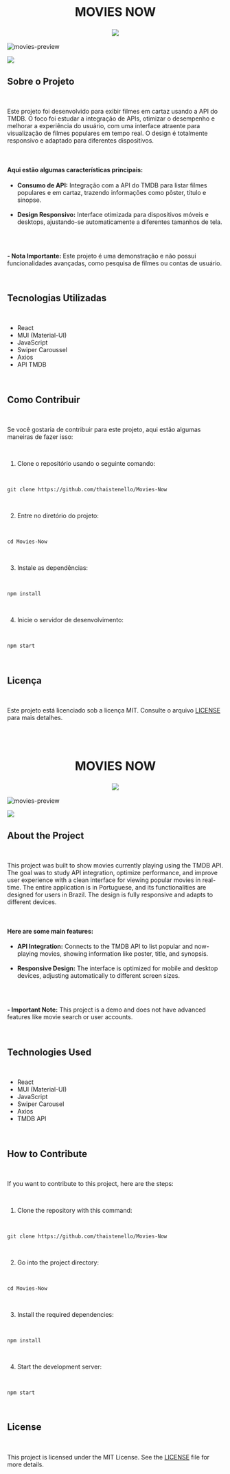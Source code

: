 <h1 align="center" id="movies-now-portuguese">
    MOVIES NOW
</h1>

<!-- TOGGLE VERSION -->
<h3 align="center">
    <a href="#movies-now-english">
        <img src="https://github.com/user-attachments/assets/6a490028-3b91-412e-bf9e-08bbb31ccf42">
    </a>
</h3>

<!-- GIF/IMAGE PREVIEW -->
![movies-preview](https://github.com/user-attachments/assets/9c86bc25-0603-4cfe-be87-481de164829d)

<!-- VERCEL BUTTON -->
<a href="#">
    <img src="https://github.com/user-attachments/assets/ba534699-5e1e-45ed-8f39-5babe9a838af">
</a>

<br/>

<h2>Sobre o Projeto</h2>
<br/>
<p>
    Este projeto foi desenvolvido para exibir filmes em cartaz usando a API do TMDB. O foco foi estudar a integração de APIs, otimizar o desempenho e melhorar a experiência do usuário, com uma interface atraente para visualização de filmes populares em tempo real. O design é totalmente responsivo e adaptado para diferentes dispositivos.
</p>
<br/>

<h4>Aqui estão algumas características principais:</h4>
<ul>
    <li><strong>Consumo de API:</strong> Integração com a API do TMDB para listar filmes populares e em cartaz, trazendo informações como pôster, título e sinopse.</li>
    <br/>
    <li><strong>Design Responsivo:</strong> Interface otimizada para dispositivos móveis e desktops, ajustando-se automaticamente a diferentes tamanhos de tela.</li>
    <br/>
</ul>
<br/>
<p>
    <strong>- Nota Importante:</strong> Este projeto é uma demonstração e não possui funcionalidades avançadas, como pesquisa de filmes ou contas de usuário.
</p>
<br/>

<h2>Tecnologias Utilizadas</h2>
<br/>
<ul>
    <li>React</li>
    <li>MUI (Material-UI)</li>
    <li>JavaScript</li>
    <li>Swiper Caroussel</li>
    <li>Axios</li>
    <li>API TMDB</li>
</ul>
<br/>

<h2>Como Contribuir</h2>
<br/>
<p>
    Se você gostaria de contribuir para este projeto, aqui estão algumas maneiras de fazer isso:
</p>
<br/>
<ol>
    <li>Clone o repositório usando o seguinte comando:</li>
</ol>
<br/>
<pre><code>git clone https://github.com/thaistenello/Movies-Now
</code></pre>
<br/>

<ol start="2">
    <li>Entre no diretório do projeto:</li>
</ol>
<br/>
<pre><code>cd Movies-Now</code></pre>
<br/>

<ol start="3">
    <li>Instale as dependências:</li>
</ol>
<br/>
<pre><code>npm install</code></pre>
<br/>

<ol start="4">
    <li>Inicie o servidor de desenvolvimento:</li>
</ol>
<br/>
<pre><code>npm start</code></pre>
<br/>

<h2>Licença</h2>
<br/>
<p>
    Este projeto está licenciado sob a licença MIT. Consulte o arquivo <a href="#">LICENSE</a> para mais detalhes.
</p>
<br/>
<br/>


<!-- ........................................................... -->
<!-- ENGLISH VERSION -->

<h1 align="center" id="movies-now-english">
    MOVIES NOW
</h1>

<!-- TOGGLE VERSION -->
<h3 align="center">
    <a href="#movies-now-portuguese">
        <img src="https://github.com/user-attachments/assets/d5ed65e0-37e1-4f94-9a9b-bc82caaeaf49">
    </a>
</h3>

<!-- GIF/IMAGE PREVIEW -->
![movies-preview](https://github.com/user-attachments/assets/9c86bc25-0603-4cfe-be87-481de164829d)

<!-- VERCEL BUTTON -->
<a href="#">
    <img src="https://github.com/user-attachments/assets/7aa7b556-2a45-483d-bae7-535a1f613303">
</a>

<br/>

<h2>About the Project</h2>
<br/>
<p>
    This project was built to show movies currently playing using the TMDB API. The goal was to study API integration, optimize performance, and improve user experience with a clean interface for viewing popular movies in real-time. The entire application is in Portuguese, and its functionalities are designed for users in Brazil. The design is fully responsive and adapts to different devices.
</p>
<br/>

<h4>Here are some main features:</h4>
<ul>
    <li><strong>API Integration:</strong> Connects to the TMDB API to list popular and now-playing movies, showing information like poster, title, and synopsis.</li>
    <br/>
    <li><strong>Responsive Design:</strong> The interface is optimized for mobile and desktop devices, adjusting automatically to different screen sizes.</li>
    <br/>
</ul>
<br/>
<p>
    <strong>- Important Note:</strong> This project is a demo and does not have advanced features like movie search or user accounts.
</p>
<br/>

<h2>Technologies Used</h2>
<br/>
<ul>
    <li>React</li>
    <li>MUI (Material-UI)</li>
    <li>JavaScript</li>
    <li>Swiper Carousel</li>
    <li>Axios</li>
    <li>TMDB API</li>
</ul>
<br/>

<h2>How to Contribute</h2>
<br/>
<p>
    If you want to contribute to this project, here are the steps:
</p>
<br/>
<ol>
    <li>Clone the repository with this command:</li>
</ol>
<br/>
<pre><code>git clone https://github.com/thaistenello/Movies-Now
</code></pre>
<br/>

<ol start="2">
    <li>Go into the project directory:</li>
</ol>
<br/>
<pre><code>cd Movies-Now</code></pre>
<br/>

<ol start="3">
    <li>Install the required dependencies:</li>
</ol>
<br/>
<pre><code>npm install</code></pre>
<br/>

<ol start="4">
    <li>Start the development server:</li>
</ol>
<br/>
<pre><code>npm start</code></pre>
<br/>

<h2>License</h2>
<br/>
<p>
    This project is licensed under the MIT License. See the <a href="#">LICENSE</a> file for more details.
</p>
<br/>
<br/>
